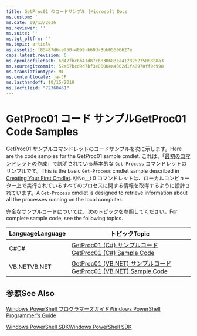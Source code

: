 ```yaml
---
title: GetProc01 のコードサンプル |Microsoft Docs
ms.custom: ''
ms.date: 09/13/2016
ms.reviewer: ''
ms.suite: ''
ms.tgt_pltfrm: ''
ms.topic: article
ms.assetid: f85487d6-ef50-40b9-b60d-8bb65506627e
caps.latest.revision: 6
ms.openlocfilehash: 6d47fbc6b41d87cb830683ea412826275083b8a3
ms.sourcegitcommit: 52a67bcd9d7bf3e8600ea4302d1fa8970ff9c998
ms.translationtype: MT
ms.contentlocale: ja-JP
ms.lasthandoff: 10/15/2019
ms.locfileid: "72360461"
---
```

# <a name="getproc01-code-samples"></a><span data-ttu-id="8bc76-102">GetProc01 コード サンプル</span><span class="sxs-lookup"><span data-stu-id="8bc76-102">GetProc01 Code Samples</span></span>

<span data-ttu-id="8bc76-103">GetProc01 サンプルコマンドレットのコードサンプルを次に示します。</span><span class="sxs-lookup"><span data-stu-id="8bc76-103">Here are the code samples for the GetProc01 sample cmdlet.</span></span> <span data-ttu-id="8bc76-104">これは、「[最初のコマンドレットの作成](../cmdlet/creating-a-cmdlet-without-parameters.md)」で説明されている基本的な `Get-Process` コマンドレットのサンプルです。</span><span class="sxs-lookup"><span data-stu-id="8bc76-104">This is the basic `Get-Process` cmdlet sample described in [Creating Your First Cmdlet](../cmdlet/creating-a-cmdlet-without-parameters.md).</span></span> <span data-ttu-id="8bc76-105">@No__t 0 コマンドレットは、ローカルコンピューター上で実行されているすべてのプロセスに関する情報を取得するように設計されています。</span><span class="sxs-lookup"><span data-stu-id="8bc76-105">A `Get-Process` cmdlet is designed to retrieve information about all the processes running on the local computer.</span></span>

<span data-ttu-id="8bc76-106">完全なサンプルコードについては、次のトピックを参照してください。</span><span class="sxs-lookup"><span data-stu-id="8bc76-106">For complete sample code, see the following topics.</span></span>

|<span data-ttu-id="8bc76-107">Language</span><span class="sxs-lookup"><span data-stu-id="8bc76-107">Language</span></span>|<span data-ttu-id="8bc76-108">トピック</span><span class="sxs-lookup"><span data-stu-id="8bc76-108">Topic</span></span>|
|--------------|-----------|
|<span data-ttu-id="8bc76-109">C#</span><span class="sxs-lookup"><span data-stu-id="8bc76-109">C#</span></span>|[<span data-ttu-id="8bc76-110">GetProc01 (C#) サンプルコード</span><span class="sxs-lookup"><span data-stu-id="8bc76-110">GetProc01 (C#) Sample Code</span></span>](./getproc01-csharp-sample-code.md)|
|<span data-ttu-id="8bc76-111">VB.NET</span><span class="sxs-lookup"><span data-stu-id="8bc76-111">VB.NET</span></span>|[<span data-ttu-id="8bc76-112">GetProc01 (VB.NET) サンプルコード</span><span class="sxs-lookup"><span data-stu-id="8bc76-112">GetProc01 (VB.NET) Sample Code</span></span>](./getproc01-vb-net-sample-code.md)|

## <a name="see-also"></a><span data-ttu-id="8bc76-113">参照</span><span class="sxs-lookup"><span data-stu-id="8bc76-113">See Also</span></span>

[<span data-ttu-id="8bc76-114">Windows PowerShell プログラマーズガイド</span><span class="sxs-lookup"><span data-stu-id="8bc76-114">Windows PowerShell Programmer's Guide</span></span>](./windows-powershell-programmer-s-guide.md)

[<span data-ttu-id="8bc76-115">Windows PowerShell SDK</span><span class="sxs-lookup"><span data-stu-id="8bc76-115">Windows PowerShell SDK</span></span>](../windows-powershell-reference.md)